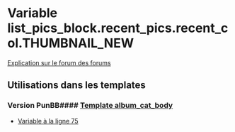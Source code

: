 # Variable list_pics_block.recent_pics.recent_col.THUMBNAIL_NEW
[Explication sur le forum des forums](http://forum.forumactif.com/t294113-listing-des-variables#list_pics_block.recent_pics.recent_col.THUMBNAIL_NEW)
## Utilisations dans les templates
### Version PunBB#### [Template album_cat_body](punbb/album_cat_body.md)
* [Variable à la ligne 75](../punbb/album_cat_body.tpl#L75)